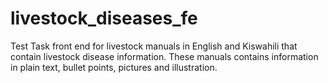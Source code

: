 # livestock_diseases_fe
Test Task front end for livestock manuals in English and Kiswahili that contain livestock disease information. These manuals contains information in plain text, bullet points, pictures and illustration.
